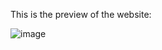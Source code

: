 This is the preview of the website:

![image](https://user-images.githubusercontent.com/83869822/173789838-9c1ef55e-f96d-485b-97be-388ed9e8a283.png)
